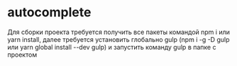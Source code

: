 # autocomplete
Для сборки проекта требуется получить все пакеты командой npm i или yarn install,
далее требуется установить глобально gulp (npm i -g -D gulp или yarn global install --dev gulp) и запустить команду gulp в папке с проектом

